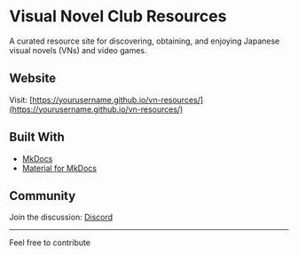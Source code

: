 # Visual Novel Club Resources

A curated resource site for discovering, obtaining, and enjoying Japanese visual novels (VNs) and video games.

## Website

Visit: [https://yourusername.github.io/vn-resources/](https://yourusername.github.io/vn-resources/)

## Built With

- [MkDocs](https://www.mkdocs.org/)
- [Material for MkDocs](https://squidfunk.github.io/mkdocs-material/)

## Community

Join the discussion: [Discord](https://discord.gg/Ze7dYKVTHf)

---

Feel free to contribute
